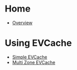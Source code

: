 # Home
* [Overview](https://github.com/Netflix/EVCache/wiki/Overview)

# Using EVCache
* [Simple EVCache](https://github.com/Netflix/EVCache/wiki/Example:-Simple-EVCache)
* [Multi Zone EVCache](https://github.com/Netflix/EVCache/wiki/Example:-Multi-Zone-EVCache)
